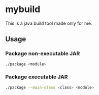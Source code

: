 # mybuild

This is a java build tool made only for me.

## Usage

### Package non-executable JAR
```bash
./package <module>
```

### Package executable JAR
```bash
./package --main-class <class> <module>
```
